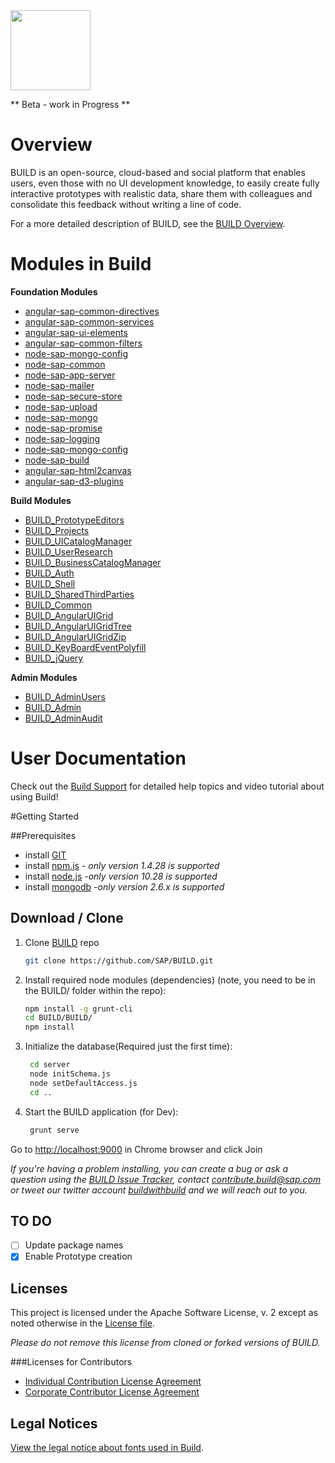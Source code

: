 <img src = "https://github.com/SAP/BUILD/blob/master/docs/images/BUILD_Logo_Light.png?raw=true" height="128"> 

** Beta - work in Progress **

# Overview 
BUILD  is an open-source, cloud-based and social platform that enables users, even those with no UI development knowledge, to easily create fully interactive prototypes with realistic data, share them with colleagues and consolidate this feedback without writing a line of code. 

For a more detailed description of BUILD, see the [BUILD Overview](https://github.com/SAP/BUILD/wiki/BUILD-Overview).

# Modules in Build
**Foundation Modules**
+ [angular-sap-common-directives](https://github.com/SAP/BUILD/tree/master/angular-sap-common-directives/README.md)
+ [angular-sap-common-services](https://github.com/SAP/BUILD/tree/master/angular-sap-common-services/README.md)
+ [angular-sap-ui-elements](https://github.com/SAP/BUILD/tree/master/angular-sap-ui-elements/README.md)
+ [angular-sap-common-filters](https://github.com/SAP/BUILD/tree/master/angular-sap-common-filters/README.md)
+ [node-sap-mongo-config](https://github.com/SAP/BUILD/tree/master/node-sap-mongo-config/README.md)
+ [node-sap-common](https://github.com/SAP/BUILD/tree/master/node-sap-common/README.md)
+ [node-sap-app-server](https://github.com/SAP/BUILD/tree/master/node-sap-app-server/README.md)
+ [node-sap-mailer](https://github.com/SAP/BUILD/tree/master/node-sap-mailer/README.md)
+ [node-sap-secure-store](https://github.com/SAP/BUILD/tree/master/node-sap-secure-store/README.md)
+ [node-sap-upload](https://github.com/SAP/BUILD/tree/master/node-sap-upload/README.md)
+ [node-sap-mongo](https://github.com/SAP/BUILD/tree/master/node-sap-mongo/README.md)
+ [node-sap-promise](https://github.com/SAP/BUILD/tree/master/node-sap-promise/README.md)
+ [node-sap-logging](https://github.com/SAP/BUILD/tree/master/node-sap-logging/README.md)
+ [node-sap-mongo-config](https://github.com/SAP/BUILD/tree/master/node-sap-mongo-config/README.md)
+ [node-sap-build](https://github.com/SAP/BUILD/tree/master/node-sap-build/README.md)
+ [angular-sap-html2canvas](https://github.com/SAP/BUILD/tree/master/angular-sap-html2canvas/README.md)
+ [angular-sap-d3-plugins](https://github.com/SAP/BUILD/tree/master/angular-sap-d3-plugins/README.md)

**Build Modules**
+ [BUILD_PrototypeEditors](https://github.com/SAP/BUILD/tree/master/BUILD_PrototypeEditors/README.md)
+ [BUILD_Projects](https://github.com/SAP/BUILD/tree/master/BUILD_Projects/README.md)
+ [BUILD_UICatalogManager](https://github.com/SAP/BUILD/tree/master/BUILD_UICatalogManager/README.md)
+ [BUILD_UserResearch](https://github.com/SAP/BUILD/tree/master/BUILD_UserResearch/README.md)
+ [BUILD_BusinessCatalogManager](https://github.com/SAP/BUILD/tree/master/BUILD_BusinessCatalogManager/README.md)
+ [BUILD_Auth](https://github.com/SAP/BUILD/tree/master/BUILD_Auth/README.md) 
+ [BUILD_Shell](https://github.com/SAP/BUILD/tree/master/BUILD_Shell/README.md)
+ [BUILD_SharedThirdParties](https://github.com/SAP/BUILD/tree/master/BUILD_SharedThirdParties/README.md)
+ [BUILD_Common](https://github.com/SAP/BUILD/tree/master/BUILD_Common/README.md)
+ [BUILD_AngularUIGrid](https://github.com/SAP/BUILD/tree/master/BUILD_AngularUIGrid/README.md)
+ [BUILD_AngularUIGridTree](https://github.com/SAP/BUILD/tree/master/BUILD_AngularUITree/README.md)
+ [BUILD_AngularUIGridZip](https://github.com/SAP/BUILD/tree/master/BUILD_AngularZip/README.md)
+ [BUILD_KeyBoardEventPolyfill](https://github.com/SAP/BUILD/tree/master/BUILD_KeyBoardEventPolyfill/README.md)
+ [BUILD_jQuery](https://github.com/SAP/BUILD/tree/master/BUILD_jQuery/README.md)

**Admin Modules**
+ [BUILD_AdminUsers](https://github.com/SAP/BUILD/tree/master/BUILD_AdminUsers/README.md)
+ [BUILD_Admin](https://github.com/SAP/BUILD/tree/master/BUILD_Admin/README.md)
+ [BUILD_AdminAudit](https://github.com/SAP/BUILD/tree/master/BUILD_AdminAudit/README.md)

# User Documentation
Check out the [Build Support](http://sap.github.io/BUILD_User_Assistance) for detailed help topics and video tutorial about using Build!

#Getting Started

##Prerequisites
- install [GIT](https://git-scm.com/downloads)
- install [npm.js](https://docs.npmjs.com/cli/install) - _*only version 1.4.28 is supported*_
- install [node.js](https://docs.npmjs.com/cli/install) -_*only version 10.28 is supported*_
- install [mongodb](https://www.mongodb.org/downloads#previous) -_*only version 2.6.x is supported*_

## Download / Clone

1. Clone [BUILD](https://github.com/SAP/BUILD) repo
    ```sh
    git clone https://github.com/SAP/BUILD.git
    ```

2. Install required node modules (dependencies) (note, you need to be in the BUILD/ folder within the repo):
    ```sh 
    npm install -g grunt-cli
    cd BUILD/BUILD/
    npm install
    ```
    
3. Initialize the database(Required just the first time):
   ```sh
    cd server
    node initSchema.js
    node setDefaultAccess.js
    cd ..
   ```
   
4. Start the BUILD application (for Dev):
    ```sh
     grunt serve
    ```

Go to [http://localhost:9000](http://localhost:9000) in Chrome browser and click Join

_If you're having a problem installing, you can create a bug or ask a question using the [BUILD Issue Tracker](https://github.com/SAP/BUILD/issues), contact contribute.build@sap.com or tweet our twitter account [buildwithbuild](https://twitter.com/buildwithbuild) and we will reach out to you._ 

## TO DO 
- [ ] Update package names
- [X] Enable Prototype creation

## Licenses

This project is licensed under the Apache Software License, v. 2 except as noted otherwise in the [License file](https://github.com/SAP/BUILD/blob/master/LICENSE.txt).

_Please do not remove this license from cloned or forked versions of BUILD._

###Licenses for Contributors

+ [Individual Contribution License Agreement](https://github.com/SAP/BUILD/blob/master/docs/SAP%20License%20Agreements/SAP%2BIndividual%2BContributor%2BLicense%2BAgreement.pdf) 
+ [Corporate Contributor License Agreement](https://github.com/SAP/BUILD/blob/master/docs/SAP%20License%20Agreements/SAP%2BCorporate%2BContributor%2BLicense%2BAgreement.pdf) 

## Legal Notices

[View the legal notice about fonts used in Build](https://github.com/SAP/BUILD/wiki/Legal-Notice-About-Fonts).
